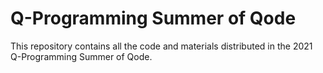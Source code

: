# Q-Programming Summer of Qode
This repository contains all the code and materials distributed in the 2021 Q-Programming Summer of Qode.
